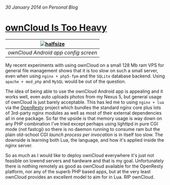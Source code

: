 ###### 30 January 2014 on Personal Blog

# [ownCloud Is Too Heavy]

|[![halfsize][1]][2]|
|:---:|
| _ownCloud Android app config screen_ |

My recent experiments with using ownCloud on a small 128 Mb ram VPS for
general file management shows that it is too slow on such a small server,
even when using `nginx + php5-fpm` and the `SQLite` database backend. Using
`apache + mod_php` and `MySQL` would be out of the question.

The idea of being able to use the ownCloud Android app is appealing and it
works well, even auto uploads photos from my Nexus 5, but general usage of
ownCloud is just barely acceptable. This has led me to using `nginx + lua`
via the [OpenResty] project which bundles the standard nginx core plus lots
of 3rd-party nginx modules as well as most of their external dependencies
all in one package. So far the upside is that memory usage is way down on
any PHP combination I've tried except perhaps using lighttpd in pure CGI
mode (not fastcgi) so there is no daemon running to consume ram but the
plain old-school CGI _launch process per invocation_ is in itself too slow.
The downside is learning both Lua, the language, and how it's applied inside
the nginx server.

So as much as I would like to deploy ownCloud everywhere it's just not
feasible on lowend servers and hardware and that is my goal. Unfortunately
there is nothing remotely as good as ownCloud available for the OpenResty
platform, nor any of the superb PHP based apps, but at the very least
ownCloud provides an excellent model to aim for in Lua. RIP ownCloud.

[ownCloud Is Too Heavy]: /1
[OpenResty]: http://openresty.org
[1]: http://markconstable.com/lib/img/n5_owncloud_halfsize.jpg
[2]: http://markconstable.com/lib/img/n5_owncloud.jpg
